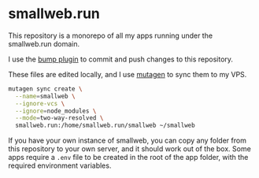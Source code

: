 # smallweb.run

This repository is a monorepo of all my apps running under the smallweb.run domain.

I use the [bump plugin](../.smallweb/plugins/bump.sh) to commit and push changes to this repository.

These files are edited locally, and I use [mutagen](https://mutagen.io) to sync them to my VPS.

```sh
mutagen sync create \
  --name=smallweb \
  --ignore-vcs \
  --ignore=node_modules \
  --mode=two-way-resolved \
  smallweb.run:/home/smallweb.run/smallweb ~/smallweb
```

If you have your own instance of smallweb, you can copy any folder from this repository to your own server, and it should work out of the box. Some apps require a `.env` file to be created in the root of the app folder, with the required environment variables.

